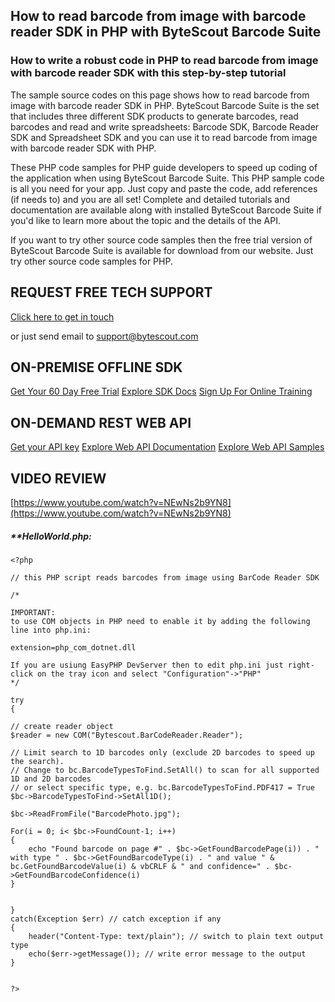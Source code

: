 ## How to read barcode from image with barcode reader SDK in PHP with ByteScout Barcode Suite

### How to write a robust code in PHP to read barcode from image with barcode reader SDK with this step-by-step tutorial

The sample source codes on this page shows how to read barcode from image with barcode reader SDK in PHP. ByteScout Barcode Suite is the set that includes three different SDK products to generate barcodes, read barcodes and read and write spreadsheets: Barcode SDK, Barcode Reader SDK and Spreadsheet SDK and you can use it to read barcode from image with barcode reader SDK with PHP.

 These PHP code samples for PHP guide developers to speed up coding of the application when using ByteScout Barcode Suite. This PHP sample code is all you need for your app. Just copy and paste the code, add references (if needs to) and you are all set! Complete and detailed tutorials and documentation are available along with installed ByteScout Barcode Suite if you'd like to learn more about the topic and the details of the API.

If you want to try other source code samples then the free trial version of ByteScout Barcode Suite is available for download from our website. Just try other source code samples for PHP.

## REQUEST FREE TECH SUPPORT

[Click here to get in touch](https://bytescout.zendesk.com/hc/en-us/requests/new?subject=ByteScout%20Barcode%20Suite%20Question)

or just send email to [support@bytescout.com](mailto:support@bytescout.com?subject=ByteScout%20Barcode%20Suite%20Question) 

## ON-PREMISE OFFLINE SDK 

[Get Your 60 Day Free Trial](https://bytescout.com/download/web-installer?utm_source=github-readme)
[Explore SDK Docs](https://bytescout.com/documentation/index.html?utm_source=github-readme)
[Sign Up For Online Training](https://academy.bytescout.com/)


## ON-DEMAND REST WEB API

[Get your API key](https://pdf.co/documentation/api?utm_source=github-readme)
[Explore Web API Documentation](https://pdf.co/documentation/api?utm_source=github-readme)
[Explore Web API Samples](https://github.com/bytescout/ByteScout-SDK-SourceCode/tree/master/PDF.co%20Web%20API)

## VIDEO REVIEW

[https://www.youtube.com/watch?v=NEwNs2b9YN8](https://www.youtube.com/watch?v=NEwNs2b9YN8)




<!-- code block begin -->

##### ****HelloWorld.php:**
    
```
<?php

// this PHP script reads barcodes from image using BarCode Reader SDK

/*

IMPORTANT: 
to use COM objects in PHP need to enable it by adding the following line into php.ini:

extension=php_com_dotnet.dll

If you are usiung EasyPHP DevServer then to edit php.ini just right-click on the tray icon and select "Configuration"->"PHP"
*/

try
{

// create reader object
$reader = new COM("Bytescout.BarCodeReader.Reader");

// Limit search to 1D barcodes only (exclude 2D barcodes to speed up the search).
// Change to bc.BarcodeTypesToFind.SetAll() to scan for all supported 1D and 2D barcodes 
// or select specific type, e.g. bc.BarcodeTypesToFind.PDF417 = True
$bc->BarcodeTypesToFind->SetAll1D();

$bc->ReadFromFile("BarcodePhoto.jpg");

For(i = 0; i< $bc->FoundCount-1; i++)
{
    echo "Found barcode on page #" . $bc->GetFoundBarcodePage(i)) . " with type " . $bc->GetFoundBarcodeType(i) . " and value " & bc.GetFoundBarcodeValue(i) & vbCRLF & " and confidence=" . $bc->GetFoundBarcodeConfidence(i)
}


}
catch(Exception $err) // catch exception if any
{
    header("Content-Type: text/plain"); // switch to plain text output type
    echo($err->getMessage()); // write error message to the output
}


?>
```

<!-- code block end -->
